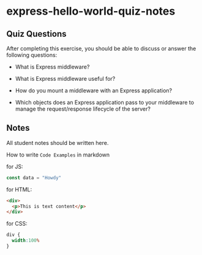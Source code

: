 # express-hello-world-quiz-notes

## Quiz Questions

After completing this exercise, you should be able to discuss or answer the following questions:

- What is Express middleware?

- What is Express middleware useful for?

- How do you mount a middleware with an Express application?

- Which objects does an Express application pass to your middleware to manage the request/response lifecycle of the server?


## Notes

All student notes should be written here.


How to write `Code Examples` in markdown

for JS:
```javascript
const data = "Howdy"
```

for HTML:
```html
<div>
  <p>This is text content</p>
</div>
```

for CSS:
```css
div {
  width:100%
}
```
